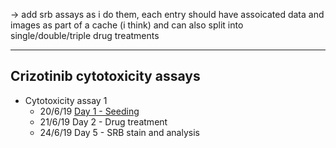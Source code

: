 
-> add srb assays as i do them, each entry should have assoicated data and images as part of a cache (i think)
and can also split into single/double/triple drug treatments

-----------------------------------------------

## Crizotinib cytotoxicity assays

- Cytotoxicity assay 1
    - 20/6/19 [Day 1 - Seeding](../Daily_lab_book/LB_19-6-20.md)
    - 21/6/19 Day 2 - Drug treatment
    - 24/6/19 Day 5 - SRB stain and analysis
